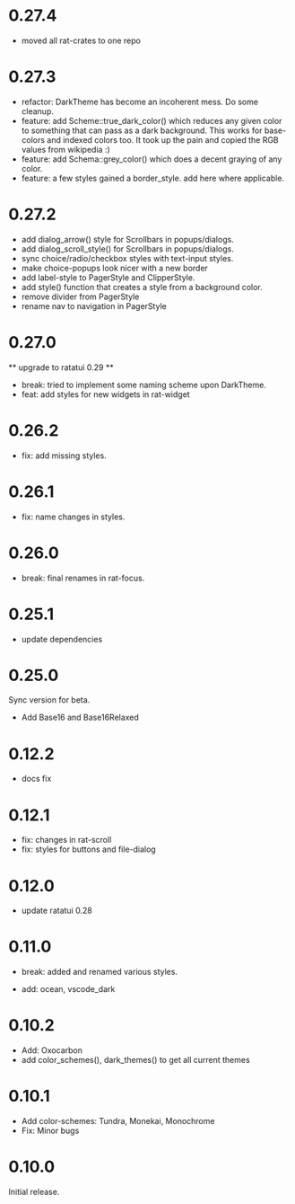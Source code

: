 # 0.27.4

* moved all rat-crates to one repo

# 0.27.3

* refactor: DarkTheme has become an incoherent mess. Do some cleanup.
* feature: add Scheme::true_dark_color() which reduces any given color
  to something that can pass as a dark background. This works for
  base-colors and indexed colors too. It took up the pain and copied
  the RGB values from wikipedia :)
* feature: add Schema::grey_color() which does a decent graying of
  any color.
* feature: a few styles gained a border_style. add here where applicable.

# 0.27.2

* add dialog_arrow() style for Scrollbars in popups/dialogs.
* add dialog_scroll_style() for Scrollbars in popups/dialogs.
* sync choice/radio/checkbox styles with text-input styles.
* make choice-popups look nicer with a new border
* add label-style to PagerStyle and ClipperStyle.
* add style() function that creates a style from a background color.
* remove divider from PagerStyle
* rename nav to navigation in PagerStyle

# 0.27.0

** upgrade to ratatui 0.29 **

* break: tried to implement some naming scheme upon DarkTheme.
* feat: add styles for new widgets in rat-widget

# 0.26.2

* fix: add missing styles.

# 0.26.1

* fix: name changes in styles.

# 0.26.0

* break: final renames in rat-focus.

# 0.25.1

* update dependencies

# 0.25.0

Sync version for beta.

* Add Base16 and Base16Relaxed

# 0.12.2

* docs fix

# 0.12.1

* fix: changes in rat-scroll
* fix: styles for buttons and file-dialog

# 0.12.0

* update ratatui 0.28

# 0.11.0

* break: added and renamed various styles.

* add: ocean, vscode_dark

# 0.10.2

* Add: Oxocarbon
* add color_schemes(), dark_themes() to get all current themes

# 0.10.1

* Add color-schemes: Tundra, Monekai, Monochrome
* Fix: Minor bugs

# 0.10.0

Initial release. 
